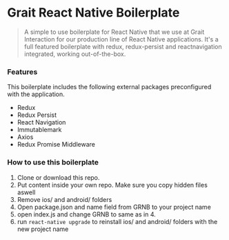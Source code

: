 # Grait React Native Boilerplate
> A simple to use boilerplate for React Native that we use at Grait Interaction
for our production line of React Native applications. It's a full featured
boilerplate with redux, redux-persist and reactnavigation integrated, working
out-of-the-box.

### Features
This boilerplate includes the following external packages preconfigured with
the application.

- Redux
- Redux Persist
- React Navigation
- Immutablemark
- Axios
- Redux Promise Middleware

### How to use this boilerplate

1. Clone or download this repo.
2. Put content inside your own repo. Make sure you copy hidden files aswell
3. Remove ios/ and android/ folders
4. Open package.json and name field from GRNB to your project name
5. open index.js and change GRNB to same as in 4.
6. run ```react-native upgrade``` to reinstall ios/ and android/ folders with the new project name
